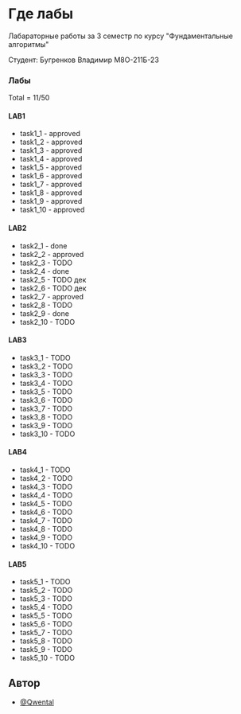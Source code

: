 
# Где лабы

Лабараторные работы за 3 семестр по курсу "Фундаментальные алгоритмы"

Студент: Бугренков Владимир М8О-211Б-23

### Лабы


Total = 11/50
#### LAB1
+ task1_1 - approved
+ task1_2 - approved
+ task1_3 - approved
+ task1_4 - approved
+ task1_5 - approved
+ task1_6 - approved
+ task1_7 - approved
+ task1_8 - approved
+ task1_9 - approved
+ task1_10 - approved
#### LAB2
+ task2_1 - done
+ task2_2 - approved
+ task2_3 - TODO
+ task2_4 - done
+ task2_5 - TODO дек
+ task2_6 - TODO дек
+ task2_7 - approved
+ task2_8 - TODO
+ task2_9 - done
+ task2_10 - TODO
#### LAB3

+ task3_1 - TODO
+ task3_2 - TODO
+ task3_3 - TODO
+ task3_4 - TODO
+ task3_5 - TODO
+ task3_6 - TODO
+ task3_7 - TODO
+ task3_8 - TODO
+ task3_9 - TODO
+ task3_10 - TODO
#### LAB4

+ task4_1 - TODO
+ task4_2 - TODO
+ task4_3 - TODO
+ task4_4 - TODO
+ task4_5 - TODO
+ task4_6 - TODO
+ task4_7 - TODO
+ task4_8 - TODO
+ task4_9 - TODO
+ task4_10 - TODO
#### LAB5

+ task5_1 - TODO
+ task5_2 - TODO
+ task5_3 - TODO
+ task5_4 - TODO
+ task5_5 - TODO
+ task5_6 - TODO
+ task5_7 - TODO
+ task5_8 - TODO
+ task5_9 - TODO
+ task5_10 - TODO

## Автор

- [@Qwental](https://github.com/Qwental)